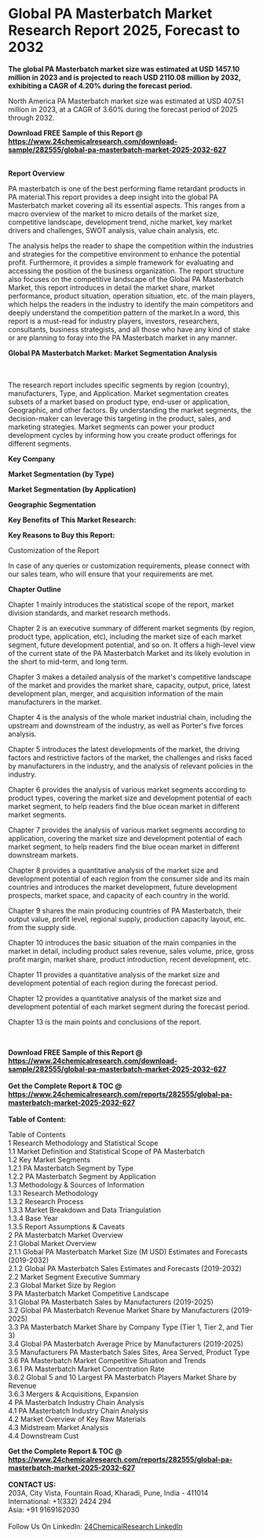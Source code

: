 <h1>Global PA Masterbatch Market Research Report 2025, Forecast to 2032</h1><p><strong>The global PA Masterbatch market size was estimated at USD 1457.10 million in 2023 and is projected to reach USD 2110.08 million by 2032, exhibiting a CAGR of 4.20% during the forecast period.</strong></p><p>
</p><p>
North America PA Masterbatch market size was estimated at USD 407.51 million in 2023, at a CAGR of 3.60% during the forecast period of 2025 through 2032.</p><div><b>Download FREE Sample of this Report @ 
            <a href="https://www.24chemicalresearch.com/download-sample/282555/global-pa-masterbatch-market-2025-2032-627">
            https://www.24chemicalresearch.com/download-sample/282555/global-pa-masterbatch-market-2025-2032-627</a></b></div><br><p>
</p><p><strong>Report Overview</strong></p><p>
</p><p>PA masterbatch is one of the best performing flame retardant products in PA material.This report provides a deep insight into the global PA Masterbatch market covering all its essential aspects. This ranges from a macro overview of the market to micro details of the market size, competitive landscape, development trend, niche market, key market drivers and challenges, SWOT analysis, value chain analysis, etc.</p><p>
</p><p>The analysis helps the reader to shape the competition within the industries and strategies for the competitive environment to enhance the potential profit. Furthermore, it provides a simple framework for evaluating and accessing the position of the business organization. The report structure also focuses on the competitive landscape of the Global PA Masterbatch Market, this report introduces in detail the market share, market performance, product situation, operation situation, etc. of the main players, which helps the readers in the industry to identify the main competitors and deeply understand the competition pattern of the market.In a word, this report is a must-read for industry players, investors, researchers, consultants, business strategists, and all those who have any kind of stake or are planning to foray into the PA Masterbatch market in any manner.</p><p>
</p><p><strong>Global PA Masterbatch Market: Market Segmentation Analysis                                                                                                                                                                                                                                                          </strong></p><p>
</p><p>The research report includes specific segments by region (country), manufacturers, Type, and Application. Market segmentation creates subsets of a market based on product type, end-user or application, Geographic, and other factors. By understanding the market segments, the decision-maker can leverage this targeting in the product, sales, and marketing strategies. Market segments can power your product development cycles by informing how you create product offerings for different segments.</p><p>
</p><p><strong>Key Company</strong></p><p>
</p><p>
</p><p><strong>Market Segmentation (by Type)</strong></p><p>
</p><p>
</p><p><strong>Market Segmentation (by Application)</strong></p><p>
</p><p>
</p><p><strong>Geographic Segmentation</strong></p><p>
</p><p>
</p><p><strong>Key Benefits of This Market Research:</strong></p><p>
</p><p>
</p><p><strong>Key Reasons to Buy this Report:</strong></p><p>
</p><p>
</p><p>Customization of the Report</p><p>
In case of any queries or customization requirements, please connect with our sales team, who will ensure that your requirements are met.</p><p>
</p><p><strong>Chapter Outline</strong></p><p>
</p><p>Chapter 1 mainly introduces the statistical scope of the report, market division standards, and market research methods.</p><p>
Chapter 2 is an executive summary of different market segments (by region, product type, application, etc), including the market size of each market segment, future development potential, and so on. It offers a high-level view of the current state of the PA Masterbatch Market and its likely evolution in the short to mid-term, and long term.</p><p>
Chapter 3 makes a detailed analysis of the market's competitive landscape of the market and provides the market share, capacity, output, price, latest development plan, merger, and acquisition information of the main manufacturers in the market.</p><p>
Chapter 4 is the analysis of the whole market industrial chain, including the upstream and downstream of the industry, as well as Porter's five forces analysis.</p><p>
Chapter 5 introduces the latest developments of the market, the driving factors and restrictive factors of the market, the challenges and risks faced by manufacturers in the industry, and the analysis of relevant policies in the industry.</p><p>
Chapter 6 provides the analysis of various market segments according to product types, covering the market size and development potential of each market segment, to help readers find the blue ocean market in different market segments.</p><p>
Chapter 7 provides the analysis of various market segments according to application, covering the market size and development potential of each market segment, to help readers find the blue ocean market in different downstream markets.</p><p>
Chapter 8 provides a quantitative analysis of the market size and development potential of each region from the consumer side and its main countries and introduces the market development, future development prospects, market space, and capacity of each country in the world.</p><p>
Chapter 9 shares the main producing countries of PA Masterbatch, their output value, profit level, regional supply, production capacity layout, etc. from the supply side.</p><p>
Chapter 10 introduces the basic situation of the main companies in the market in detail, including product sales revenue, sales volume, price, gross profit margin, market share, product introduction, recent development, etc.</p><p>
Chapter 11 provides a quantitative analysis of the market size and development potential of each region during the forecast period.</p><p>
Chapter 12 provides a quantitative analysis of the market size and development potential of each market segment during the forecast period.</p><p>
Chapter 13 is the main points and conclusions of the report.</p><p>
 </p><div><b>Download FREE Sample of this Report @ 
            <a href="https://www.24chemicalresearch.com/download-sample/282555/global-pa-masterbatch-market-2025-2032-627">
            https://www.24chemicalresearch.com/download-sample/282555/global-pa-masterbatch-market-2025-2032-627</a></b></div><br><div><b>Get the Complete Report & TOC @ 
            <a href="https://www.24chemicalresearch.com/reports/282555/global-pa-masterbatch-market-2025-2032-627">
            https://www.24chemicalresearch.com/reports/282555/global-pa-masterbatch-market-2025-2032-627</a></b></div><br>
            <b>Table of Content:</b><p>Table of Contents<br />
1 Research Methodology and Statistical Scope<br />
1.1 Market Definition and Statistical Scope of PA Masterbatch<br />
1.2 Key Market Segments<br />
1.2.1 PA Masterbatch Segment by Type<br />
1.2.2 PA Masterbatch Segment by Application<br />
1.3 Methodology & Sources of Information<br />
1.3.1 Research Methodology<br />
1.3.2 Research Process<br />
1.3.3 Market Breakdown and Data Triangulation<br />
1.3.4 Base Year<br />
1.3.5 Report Assumptions & Caveats<br />
2 PA Masterbatch Market Overview<br />
2.1 Global Market Overview<br />
2.1.1 Global PA Masterbatch Market Size (M USD) Estimates and Forecasts (2019-2032)<br />
2.1.2 Global PA Masterbatch Sales Estimates and Forecasts (2019-2032)<br />
2.2 Market Segment Executive Summary<br />
2.3 Global Market Size by Region<br />
3 PA Masterbatch Market Competitive Landscape<br />
3.1 Global PA Masterbatch Sales by Manufacturers (2019-2025)<br />
3.2 Global PA Masterbatch Revenue Market Share by Manufacturers (2019-2025)<br />
3.3 PA Masterbatch Market Share by Company Type (Tier 1, Tier 2, and Tier 3)<br />
3.4 Global PA Masterbatch Average Price by Manufacturers (2019-2025)<br />
3.5 Manufacturers PA Masterbatch Sales Sites, Area Served, Product Type<br />
3.6 PA Masterbatch Market Competitive Situation and Trends<br />
3.6.1 PA Masterbatch Market Concentration Rate<br />
3.6.2 Global 5 and 10 Largest PA Masterbatch Players Market Share by Revenue<br />
3.6.3 Mergers & Acquisitions, Expansion<br />
4 PA Masterbatch Industry Chain Analysis<br />
4.1 PA Masterbatch Industry Chain Analysis<br />
4.2 Market Overview of Key Raw Materials<br />
4.3 Midstream Market Analysis<br />
4.4 Downstream Cust</p><div><b>Get the Complete Report & TOC @ 
            <a href="https://www.24chemicalresearch.com/reports/282555/global-pa-masterbatch-market-2025-2032-627">
            https://www.24chemicalresearch.com/reports/282555/global-pa-masterbatch-market-2025-2032-627</a></b></div><br><b>CONTACT US:</b><br>
            203A, City Vista, Fountain Road, Kharadi, Pune, India - 411014<br>
            International: +1(332) 2424 294<br>
            Asia: +91 9169162030 <br><br>
            Follow Us On LinkedIn: <a href="https://www.linkedin.com/company/24chemicalresearch/">24ChemicalResearch LinkedIn</a>